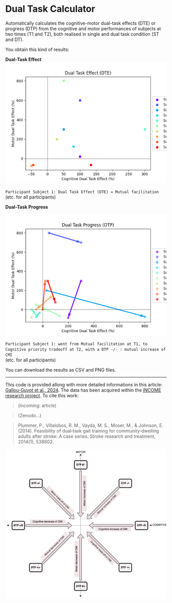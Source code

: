 # Dual Task Calculator

Automatically calculates the cognitive-motor dual-task effects (DTE) or progress (DTP) from the cognitive and motor performances of subjects at two times (T1 and T2), both realised in single and dual task condition (ST and DT).  

You obtain this kind of results:  

**Dual-Task Effect**  
![Dual Task Effect Graph](https://github.com/MatthieuGG/DualTaskCalculator/blob/main/samples/plot_DTE.png?raw=true)  

`Participant Subject 1: Dual Task Effect (DTE) = Mutual facilitation`  
(etc. for all participants) 

**Dual-Task Progress**  

![Dual Task Progress Graph](https://github.com/MatthieuGG/DualTaskCalculator/blob/main/samples/plot_DTP.png?raw=true)  

`Participant Subject 1: went from Mutual facilitation at T1, to Cognitive priority tradeoff at T2, with a DTP -/- : mutual increase of CMI`  
(etc. for all participants)  

You can download the results as CSV and PNG files.

---
This code is provided allong with more detailed informations in this article: [Gallou-Guyot et al., 2024](). The data has been acquired within the [INCOME research project](https://matthieugg.github.io/income.html).  To cite this work:  
> (incoming: article)  

> (Zenodo...)

> Plummer, P., Villalobos, R. M., Vayda, M. S., Moser, M., & Johnson, E. (2014). Feasibility of dual‐task gait training for community‐dwelling adults after stroke: A case series. Stroke research and treatment, 2014(1), 538602.

![Dual Task Progress](https://github.com/MatthieuGG/DualTaskCalculator/blob/main/images/DTP.png?raw=true)
